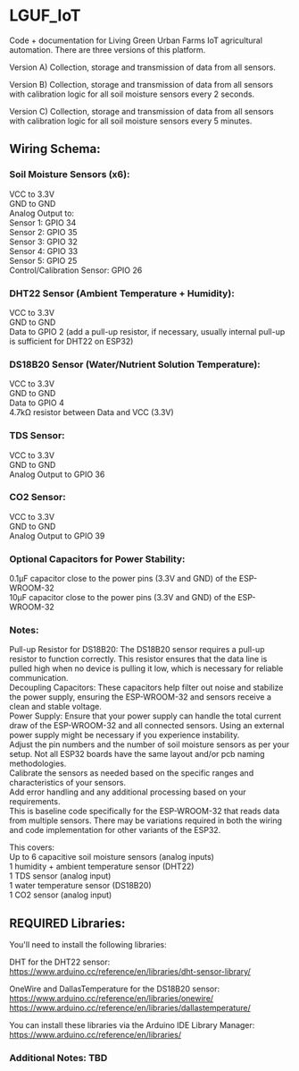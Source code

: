 # LGUF_IoT
Code + documentation for Living Green Urban Farms IoT agricultural automation. There are three versions of this platform. 

Version A) Collection, storage and transmission of data from all sensors.

Version B) Collection, storage and transmission of data from all sensors with calibration logic for all soil moisture sensors every 2 seconds.

Version C) Collection, storage and transmission of data from all sensors with calibration logic for all soil moisture sensors every 5 minutes.

## Wiring Schema:
### Soil Moisture Sensors (x6):  
VCC to 3.3V  
GND to GND  
Analog Output to:  
Sensor 1: GPIO 34  
Sensor 2: GPIO 35  
Sensor 3: GPIO 32  
Sensor 4: GPIO 33  
Sensor 5: GPIO 25  
Control/Calibration Sensor: GPIO 26    

### DHT22 Sensor (Ambient Temperature + Humidity):  
VCC to 3.3V  
GND to GND  
Data to GPIO 2 (add a pull-up resistor, if necessary, usually internal pull-up is sufficient for DHT22 on ESP32)    

### DS18B20 Sensor (Water/Nutrient Solution Temperature):  
VCC to 3.3V  
GND to GND  
Data to GPIO 4  
4.7kΩ resistor between Data and VCC (3.3V)    

### TDS Sensor:  
VCC to 3.3V  
GND to GND  
Analog Output to GPIO 36    

### CO2 Sensor:  
VCC to 3.3V  
GND to GND  
Analog Output to GPIO 39    

### Optional Capacitors for Power Stability:  
0.1µF capacitor close to the power pins (3.3V and GND) of the ESP-WROOM-32  
10µF capacitor close to the power pins (3.3V and GND) of the ESP-WROOM-32    

### Notes:  
Pull-up Resistor for DS18B20: The DS18B20 sensor requires a pull-up resistor to function correctly. This resistor ensures that the data line is pulled high when no device is pulling it low, which is necessary for reliable communication.  
Decoupling Capacitors: These capacitors help filter out noise and stabilize the power supply, ensuring the ESP-WROOM-32 and sensors receive a clean and stable voltage.  
Power Supply: Ensure that your power supply can handle the total current draw of the ESP-WROOM-32 and all connected sensors. Using an external power supply might be necessary if you experience instability.  
Adjust the pin numbers and the number of soil moisture sensors as per your setup. Not all ESP32 boards have the same layout and/or pcb naming methodologies.  
Calibrate the sensors as needed based on the specific ranges and characteristics of your sensors.  
Add error handling and any additional processing based on your requirements.  
This is baseline code specifically for the ESP-WROOM-32 that reads data from multiple sensors. There may be variations required in both the wiring and code implementation for other variants of the ESP32.    

This covers:  
Up to 6 capacitive soil moisture sensors (analog inputs)  
1 humidity + ambient temperature sensor (DHT22)  
1 TDS sensor (analog input)  
1 water temperature sensor (DS18B20)  
1 CO2 sensor (analog input)    

## REQUIRED Libraries:  
You'll need to install the following libraries:  

DHT for the DHT22 sensor:
https://www.arduino.cc/reference/en/libraries/dht-sensor-library/  

OneWire and DallasTemperature for the DS18B20 sensor:
https://www.arduino.cc/reference/en/libraries/onewire/
https://www.arduino.cc/reference/en/libraries/dallastemperature/
   
You can install these libraries via the Arduino IDE Library Manager:
https://www.arduino.cc/reference/en/libraries/

### Additional Notes: TBD

